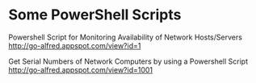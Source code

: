 # Some PowerShell Scripts

Powershell Script for Monitoring Availability of Network Hosts/Servers
http://go-alfred.appspot.com/view?id=1

Get Serial Numbers of Network Computers by using a Powershell Script
http://go-alfred.appspot.com/view?id=1001
